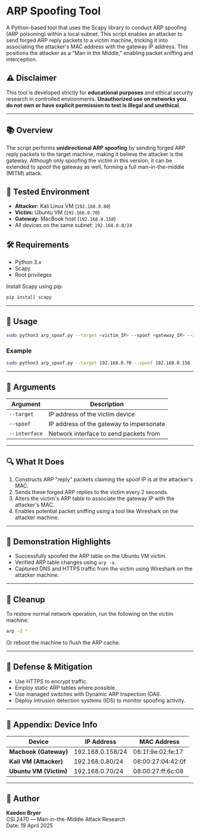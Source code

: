# ARP Spoofing Tool

A Python-based tool that uses the Scapy library to conduct ARP spoofing (ARP poisoning) within a local subnet. This script enables an attacker to send forged ARP reply packets to a victim machine, tricking it into associating the attacker's MAC address with the gateway IP address. This positions the attacker as a "Man in the Middle," enabling packet sniffing and interception.

## ⚠️ Disclaimer

This tool is developed strictly for **educational purposes** and ethical security research in controlled environments. **Unauthorized use on networks you do not own or have explicit permission to test is illegal and unethical.**

---

## 📚 Overview

The script performs **unidirectional ARP spoofing** by sending forged ARP reply packets to the target machine, making it believe the attacker is the gateway. Although only spoofing the victim in this version, it can be extended to spoof the gateway as well, forming a full man-in-the-middle (MITM) attack.

## 🧪 Tested Environment

- **Attacker:** Kali Linux VM (`192.168.0.80`)
- **Victim:** Ubuntu VM (`192.168.0.70`)
- **Gateway:** MacBook host (`192.168.0.158`)
- All devices on the same subnet: `192.168.0.0/24`

## 🛠️ Requirements

- Python 3.x
- Scapy
- Root privileges

Install Scapy using pip:

```bash
pip install scapy
```

---

## 🚀 Usage

```bash
sudo python3 arp_spoof.py --target <victim_IP> --spoof <gateway_IP> --interface <network_interface>
```

### Example

```bash
sudo python3 arp_spoof.py --target 192.168.0.70 --spoof 192.168.0.158 --interface eth0
```

---

## 📂 Arguments

| Argument       | Description                              |
|----------------|------------------------------------------|
| `--target`     | IP address of the victim device          |
| `--spoof`      | IP address of the gateway to impersonate |
| `--interface`  | Network interface to send packets from   |

---

## 🔍 What It Does

1. Constructs ARP "reply" packets claiming the spoof IP is at the attacker's MAC.
2. Sends these forged ARP replies to the victim every 2 seconds.
3. Alters the victim's ARP table to associate the gateway IP with the attacker's MAC.
4. Enables potential packet sniffing using a tool like Wireshark on the attacker machine.

---

## 📸 Demonstration Highlights

- Successfully spoofed the ARP table on the Ubuntu VM victim.
- Verified ARP table changes using `arp -a`.
- Captured DNS and HTTPS traffic from the victim using Wireshark on the attacker machine.

---

## 🧹 Cleanup

To restore normal network operation, run the following on the victim machine:

```bash
arp -d *
```

Or reboot the machine to flush the ARP cache.

---

## 🔐 Defense & Mitigation

- Use HTTPS to encrypt traffic.
- Employ static ARP tables where possible.
- Use managed switches with Dynamic ARP Inspection (DAI).
- Deploy intrusion detection systems (IDS) to monitor spoofing activity.

---

## 📎 Appendix: Device Info

| Device              | IP Address       | MAC Address          |
|---------------------|------------------|-----------------------|
| **Macbook (Gateway)** | 192.168.0.158/24 | 06:1f:9e:02:fe:17     |
| **Kali VM (Attacker)** | 192.168.0.80/24  | 08:00:27:04:42:0f     |
| **Ubuntu VM (Victim)** | 192.168.0.70/24  | 08:00:27:ff:6c:08     |

---

## 🧠 Author

**Kaeden Bryer**  
CSI 2470 –– Man-in-the-Middle Attack Research  
Date: 19 April 2025
